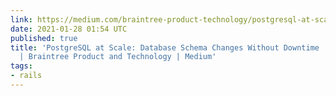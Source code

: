 ```yaml
---
link: https://medium.com/braintree-product-technology/postgresql-at-scale-database-schema-changes-without-downtime-20d3749ed680
date: 2021-01-28 01:54 UTC
published: true
title: 'PostgreSQL at Scale: Database Schema Changes Without Downtime | by James Coleman
  | Braintree Product and Technology | Medium'
tags:
- rails
---
```



